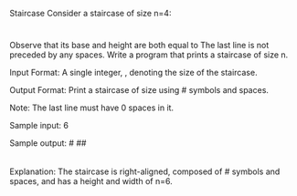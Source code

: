 Staircase
Consider a staircase of size n=4:
   #
  ##
 ###
#### 

Observe that its base and height are both equal to The last line is not preceded by any spaces. 
Write a program that prints a staircase of size n. 

Input Format: A single integer, , denoting the size of the staircase. 

Output Format: Print a staircase of size using # symbols and spaces. 

Note: The last line must have 0 spaces in it.

Sample input: 6

Sample output:
     #
    ## 
   ###
  ####
 #####
######

Explanation: The staircase is right-aligned, composed of # symbols and spaces, and has a height and width of n=6.
